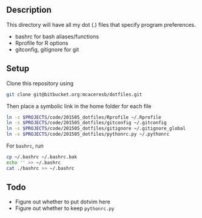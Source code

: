 ## Description

This directory will have all my dot (.) files that specify program preferences. 

* bashrc for bash aliases/functions
* Rprofile for R options
* gitconfig, gitignore for git

## Setup 

Clone this repository using

```bash
git clone git@bitbucket.org:mcaceresb/dotfiles.git
```


Then place a symbolic link in the home folder for each file

```bash
ln -s $PROJECTS/code/201505_dotfiles/Rprofile ~/.Rprofile
ln -s $PROJECTS/code/201505_dotfiles/gitconfig ~/.gitconfig
ln -s $PROJECTS/code/201505_dotfiles/gitignore ~/.gitignore_global
ln -s $PROJECTS/code/201505_dotfiles/pythonrc.py ~/.pythonrc
```

For `bashrc`, run
```bash
cp ~/.bashrc ~/.bashrc.bak
echo '' >> ~/.bashrc
cat ./bashrc >> ~/.bashrc
```

## Todo

* Figure out whether to put dotvim here
* Figure out whether to keep `pythonrc.py`

